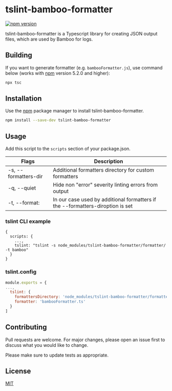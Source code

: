 # tslint-bamboo-formatter

[![npm version](https://badge.fury.io/js/tslint-bamboo-formatter.svg)](https://badge.fury.io/js/tslint-bamboo-formatter)

tslint-bamboo-formatter is a Typescript library for creating JSON output files, which are used by Bamboo for logs.

## Building
If you want to generate formatter (e.g. `bambooFormatter.js`), use command below (works with [npm](https://github.com/npm/npm/releases/tag/v5.2.0) version 5.2.0 and higher):

```bash
npx tsc
```

## Installation

Use the [npm](https://docs.npmjs.com/about-npm/) package manager to install tslint-bamboo-formatter.

```bash
npm install --save-dev tslint-bamboo-formatter
```

## Usage

Add this script to the `scripts` section of your package.json.

| Flags  | Description  |
|---|---|
| -s, --formatters-dir  | Additional formatters directory for custom formatters  |
| -q, --quiet  | Hide non "error" severity linting errors from output  |
| -t, --format: |  In our case used by additional formatters if the --formatters-diroption is set |

### tslint CLI example

```
{
  scripts: {
    ...,
    tslint: "tslint -s node_modules/tslint-bamboo-formatter/formatter/ -t bamboo"
  }
}
```

### tslint.config

```js
module.exports = {
...,
  tslint: {
    formattersDirectory: 'node_modules/tslint-bamboo-formatter/formatters/',
    formatter: 'bambooFormatter.ts'
  }
]

```

## Contributing
Pull requests are welcome. For major changes, please open an issue first to discuss what you would like to change.

Please make sure to update tests as appropriate.

## License
[MIT](https://choosealicense.com/licenses/mit/)
